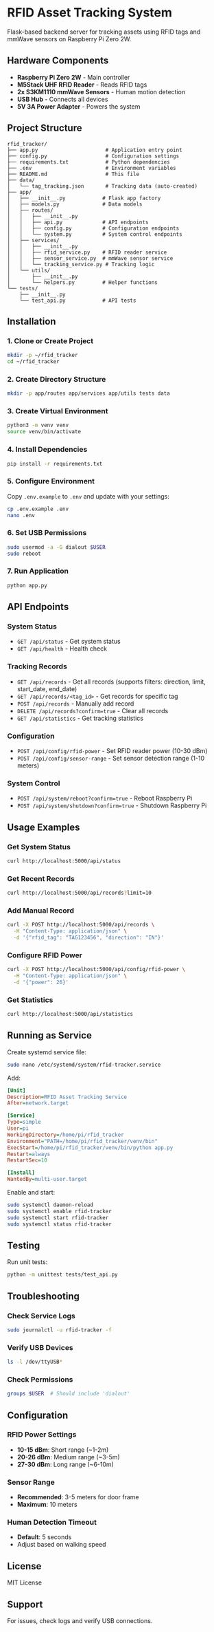 # RFID Asset Tracking System

Flask-based backend server for tracking assets using RFID tags and mmWave sensors on Raspberry Pi Zero 2W.

## Hardware Components

- **Raspberry Pi Zero 2W** - Main controller
- **M5Stack UHF RFID Reader** - Reads RFID tags
- **2x S3KM1110 mmWave Sensors** - Human motion detection
- **USB Hub** - Connects all devices
- **5V 3A Power Adapter** - Powers the system

## Project Structure

```
rfid_tracker/
├── app.py                      # Application entry point
├── config.py                   # Configuration settings
├── requirements.txt            # Python dependencies
├── .env                        # Environment variables
├── README.md                   # This file
├── data/
│   └── tag_tracking.json       # Tracking data (auto-created)
├── app/
│   ├── __init__.py            # Flask app factory
│   ├── models.py              # Data models
│   ├── routes/
│   │   ├── __init__.py
│   │   ├── api.py             # API endpoints
│   │   ├── config.py          # Configuration endpoints
│   │   └── system.py          # System control endpoints
│   ├── services/
│   │   ├── __init__.py
│   │   ├── rfid_service.py    # RFID reader service
│   │   ├── sensor_service.py  # mmWave sensor service
│   │   └── tracking_service.py # Tracking logic
│   └── utils/
│       ├── __init__.py
│       └── helpers.py         # Helper functions
└── tests/
    ├── __init__.py
    └── test_api.py            # API tests
```

## Installation

### 1. Clone or Create Project

```bash
mkdir -p ~/rfid_tracker
cd ~/rfid_tracker
```

### 2. Create Directory Structure

```bash
mkdir -p app/routes app/services app/utils tests data
```

### 3. Create Virtual Environment

```bash
python3 -m venv venv
source venv/bin/activate
```

### 4. Install Dependencies

```bash
pip install -r requirements.txt
```

### 5. Configure Environment

Copy `.env.example` to `.env` and update with your settings:

```bash
cp .env.example .env
nano .env
```

### 6. Set USB Permissions

```bash
sudo usermod -a -G dialout $USER
sudo reboot
```

### 7. Run Application

```bash
python app.py
```

## API Endpoints

### System Status

- `GET /api/status` - Get system status
- `GET /api/health` - Health check

### Tracking Records

- `GET /api/records` - Get all records (supports filters: direction, limit, start_date, end_date)
- `GET /api/records/<tag_id>` - Get records for specific tag
- `POST /api/records` - Manually add record
- `DELETE /api/records?confirm=true` - Clear all records
- `GET /api/statistics` - Get tracking statistics

### Configuration

- `POST /api/config/rfid-power` - Set RFID reader power (10-30 dBm)
- `POST /api/config/sensor-range` - Set sensor detection range (1-10 meters)

### System Control

- `POST /api/system/reboot?confirm=true` - Reboot Raspberry Pi
- `POST /api/system/shutdown?confirm=true` - Shutdown Raspberry Pi

## Usage Examples

### Get System Status

```bash
curl http://localhost:5000/api/status
```

### Get Recent Records

```bash
curl http://localhost:5000/api/records?limit=10
```

### Add Manual Record

```bash
curl -X POST http://localhost:5000/api/records \
  -H "Content-Type: application/json" \
  -d '{"rfid_tag": "TAG123456", "direction": "IN"}'
```

### Configure RFID Power

```bash
curl -X POST http://localhost:5000/api/config/rfid-power \
  -H "Content-Type: application/json" \
  -d '{"power": 26}'
```

### Get Statistics

```bash
curl http://localhost:5000/api/statistics
```

## Running as Service

Create systemd service file:

```bash
sudo nano /etc/systemd/system/rfid-tracker.service
```

Add:

```ini
[Unit]
Description=RFID Asset Tracking Service
After=network.target

[Service]
Type=simple
User=pi
WorkingDirectory=/home/pi/rfid_tracker
Environment="PATH=/home/pi/rfid_tracker/venv/bin"
ExecStart=/home/pi/rfid_tracker/venv/bin/python app.py
Restart=always
RestartSec=10

[Install]
WantedBy=multi-user.target
```

Enable and start:

```bash
sudo systemctl daemon-reload
sudo systemctl enable rfid-tracker
sudo systemctl start rfid-tracker
sudo systemctl status rfid-tracker
```

## Testing

Run unit tests:

```bash
python -m unittest tests/test_api.py
```

## Troubleshooting

### Check Service Logs

```bash
sudo journalctl -u rfid-tracker -f
```

### Verify USB Devices

```bash
ls -l /dev/ttyUSB*
```

### Check Permissions

```bash
groups $USER  # Should include 'dialout'
```

## Configuration

### RFID Power Settings

- **10-15 dBm**: Short range (~1-2m)
- **20-26 dBm**: Medium range (~3-5m)
- **27-30 dBm**: Long range (~6-10m)

### Sensor Range

- **Recommended**: 3-5 meters for door frame
- **Maximum**: 10 meters

### Human Detection Timeout

- **Default**: 5 seconds
- Adjust based on walking speed

## License

MIT License

## Support

For issues, check logs and verify USB connections.